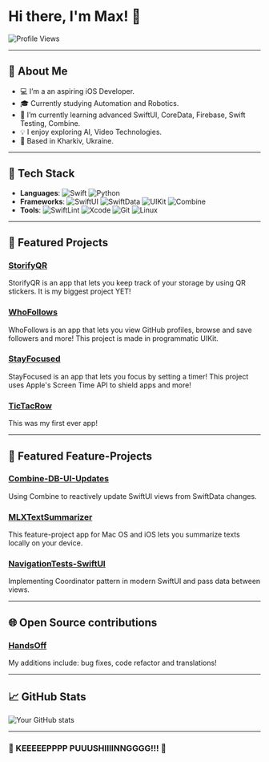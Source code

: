 # Hi there, I'm Max! 👋

![Profile Views](https://komarev.com/ghpvc/?username=killlilwinters&style=flat-square&color=blue)

---

## 🚀 About Me
- 💻 I’m a an aspiring iOS Developer.
- 🎓 Currently studying Automation and Robotics.
- 🌱 I’m currently learning advanced SwiftUI, CoreData, Firebase, Swift Testing, Combine.
- 💡 I enjoy exploring AI, Video Technologies.
- 📍 Based in Kharkiv, Ukraine.

---

## 🔧 Tech Stack
- **Languages**: ![Swift](https://img.shields.io/badge/-Swift-FA7343?style=flat-square&logo=swift&logoColor=white) ![Python](https://img.shields.io/badge/-Python-3776AB?style=flat-square&logo=python&logoColor=white)  
- **Frameworks**: ![SwiftUI](https://img.shields.io/badge/-SwiftUI-0078D7?style=flat-square&logo=swift&logoColor=white) ![SwiftData](https://img.shields.io/badge/-SwiftData-FA7343?style=flat-square&logo=swift&logoColor=white) ![UIKit](https://img.shields.io/badge/-UIKit-2396F3?style=flat-square&logo=swift&logoColor=white)  ![Combine](https://img.shields.io/badge/-Combine-FA7343?style=flat-square&logo=swift&logoColor=white)  
- **Tools**: ![SwiftLint](https://img.shields.io/badge/-SwiftLint-0096D6?style=flat-square&logo=swift&logoColor=white) ![Xcode](https://img.shields.io/badge/-Xcode-1575F9?style=flat-square&logo=xcode&logoColor=white) ![Git](https://img.shields.io/badge/-Git-F05032?style=flat-square&logo=git&logoColor=white) ![Linux](https://img.shields.io/badge/-Linux-FCC624?style=flat-square&logo=linux&logoColor=black)

---

## 🌟 Featured Projects
### [StorifyQR](https://github.com/killlilwinters/StorifyQR)
StorifyQR is an app that lets you keep track of your storage by using QR stickers.
It is my biggest project YET!

### [WhoFollows](https://github.com/killlilwinters/WhoFollows)
WhoFollows is an app that lets you view GitHub profiles, browse and save followers and more!
This project is made in programmatic UIKit.

### [StayFocused](https://github.com/killlilwinters/StayFocused-ScreenTimeAPI)
StayFocused is an app that lets you focus by setting a timer!
This project uses Apple's Screen Time API to shield apps and more!

### [TicTacRow](https://github.com/killlilwinters/TicTacRow)
This was my first ever app!

---

## 📃 Featured Feature-Projects
### [Combine-DB-UI-Updates](https://github.com/killlilwinters/Combine-DB-UI-Updates)
Using Combine to reactively update SwiftUI views from SwiftData changes.

### [MLXTextSummarizer](https://github.com/killlilwinters/MLXTextSummarizer)
This feature-project app for Mac OS and iOS lets you summarize texts locally on your device.

### [NavigationTests-SwiftUI](https://github.com/killlilwinters/NavigationTests-SwiftUI)
Implementing Coordinator pattern in modern SwiftUI and pass data between views.

---

## 🌐 Open Source contributions
### [HandsOff](https://github.com/twostraws/HandsOff)
My additions include: bug fixes, code refactor and translations!

---

## 📈 GitHub Stats
![Your GitHub stats](https://github-readme-stats.vercel.app/api?username=killlilwinters&show_icons=true&theme=radical)

---

### 💨 KEEEEEPPPP PUUUSHIIIINNGGGG!!! 💨
